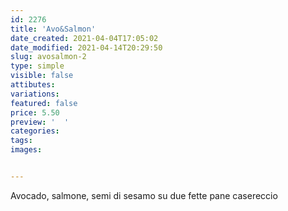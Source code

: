 ```yaml
---
id: 2276
title: 'Avo&Salmon'
date_created: 2021-04-04T17:05:02
date_modified: 2021-04-14T20:29:50
slug: avosalmon-2
type: simple
visible: false
attibutes: 
variations:
featured: false
price: 5.50
preview: '  '
categories: 
tags: 
images: 


---
```


<p>Avocado, salmone, semi di sesamo su due fette pane casereccio</p>

